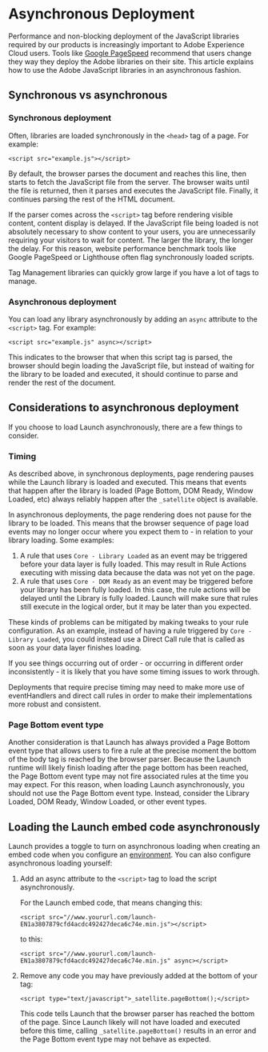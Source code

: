 # Asynchronous Deployment

Performance and non-blocking deployment of the JavaScript libraries required by our products is increasingly important to Adobe Experience Cloud users. Tools like [Google PageSpeed](https://developers.google.com/speed/pagespeed/insights/) recommend that users change they way they deploy the Adobe libraries on their site. This article explains how to use the Adobe JavaScript libraries in an asynchronous fashion.

## Synchronous vs asynchronous

### Synchronous deployment

Often, libraries are loaded synchronously in the `<head>` tag of a page. For example:

```markup
<script src="example.js"></script>
```

By default, the browser parses the document and reaches this line, then starts to fetch the JavaScript file from the server. The browser waits until the file is returned, then it parses and executes the JavaScript file. Finally, it continues parsing the rest of the HTML document.

If the parser comes across the `<script>` tag before rendering visible content, content display is delayed. If the JavaScript file being loaded is not absolutely necessary to show content to your users, you are unnecessarily requiring your visitors to wait for content. The larger the library, the longer the delay.  For this reason, website performance benchmark tools like Google PageSpeed or Lighthouse often flag synchronously loaded scripts.

Tag Management libraries can quickly grow large if you have a lot of tags to manage.

### Asynchronous deployment

You can load any library asynchronously by adding an `async` attribute to the `<script>` tag.  For example:

```markup
<script src="example.js" async></script>
```

This indicates to the browser that when this script tag is parsed, the browser should begin loading the JavaScript file, but instead of waiting for the library to be loaded and executed, it should continue to parse and render the rest of the document.

## Considerations to asynchronous deployment

If you choose to load Launch asynchronously, there are a few things to consider.

### Timing

As described above, in synchronous deployments, page rendering pauses while the Launch library is loaded and executed. This means that events that happen after the library is loaded \(Page Bottom, DOM Ready, Window Loaded, etc\) always reliably happen after the `_satellite` object is available.

In asynchronous deployments, the page rendering does not pause for the library to be loaded.  This means that the browser sequence of page load events may no longer occur where you expect them to - in relation to your library loading.  Some examples:

1. A rule that uses `Core - Library Loaded` as an event may be triggered before your data layer is fully loaded.  This may result in Rule Actions executing with missing data because the data was not yet on the page.
2. A rule that uses `Core - DOM Ready` as an event may be triggered before your library has been fully loaded.  In this case, the rule actions will be delayed until the Library is fully loaded.  Launch will make sure that rules still execute in the logical order, but it may be later than you expected.

These kinds of problems can be mitigated by making tweaks to your rule configuration.  As an example, instead of having a rule triggered by `Core - Library Loaded`, you could instead use a Direct Call rule that is called as soon as your data layer finishes loading.

If you see things occurring out of order - or occurring in different order inconsistently - it is likely that you have some timing issues to work through.

Deployments that require precise timing may need to make more use of eventHandlers and direct call rules in order to make their implementations more robust and consistent.

### Page Bottom event type

Another consideration is that Launch has always provided a Page Bottom event type that allows users to fire a rule at the precise moment the bottom of the body tag is reached by the browser parser. Because the Launch runtime will likely finish loading after the page bottom has been reached, the Page Bottom event type may not fire associated rules at the time you may expect. For this reason, when loading Launch asynchronously, you should not use the Page Bottom event type. Instead, consider the Library Loaded, DOM Ready, Window Loaded, or other event types.

## Loading the Launch embed code asynchronously

Launch provides a toggle to turn on asynchronous loading when creating an embed code when you configure an [environment](../publishing/environments.md). You can also configure asynchronous loading yourself:

1. Add an async attribute to the `<script>` tag to load the script asynchronously.

   For the Launch embed code, that means changing this:

   ```markup
   <script src="//www.yoururl.com/launch-EN1a3807879cfd4acdc492427deca6c74e.min.js"></script>
   ```

   to this:

   ```markup
   <script src="//www.yoururl.com/launch-EN1a3807879cfd4acdc492427deca6c74e.min.js" async></script>
   ```

2. Remove any code you may have previously added at the bottom of your tag:

   ```markup
   <script type="text/javascript">_satellite.pageBottom();</script>
   ```

   This code tells Launch that the browser parser has reached the bottom of the page. Since Launch likely will not have loaded and executed before this time, calling `_satellite.pageBottom()` results in an error and the Page Bottom event type may not behave as expected.

